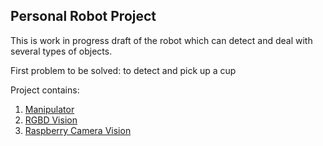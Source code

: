 ## Personal Robot Project

This is work in progress draft of the robot which can detect and deal with several types of objects.

First problem to be solved: to detect and pick up a cup

Project contains:

1. [Manipulator](manipulator/README.md)
1. [RGBD Vision](rgbd-vision/README.md)
1. [Raspberry Camera Vision](raspberry-camera-vision/README.md)